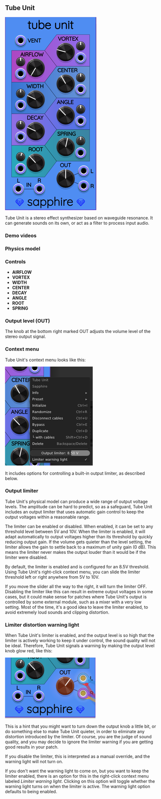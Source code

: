 ## Tube Unit

![Tube Unit](images/tubeunit.png)

Tube Unit is a stereo effect synthesizer based on waveguide resonance.
It can generate sounds on its own, or act as a filter to process input audio.

### Demo videos

### Physics model

### Controls

* **AIRFLOW**
* **VORTEX**
* **WIDTH**
* **CENTER**
* **DECAY**
* **ANGLE**
* **ROOT**
* **SPRING**

### Output level (OUT)

The knob at the bottom right marked OUT adjusts the volume level of the
stereo output signal.

### Context menu

Tube Unit's context menu looks like this:

![Tube Unit context menu](./images/tubeunit_menu.png)

It includes options for controlling a built-in output limiter,
as described below.

### Output limiter

Tube Unit's physical model can produce a wide range of output voltage levels.
The amplitude can be hard to predict, so as a safeguard,
Tube Unit includes an output limiter that uses automatic gain control
to keep the output voltages within a reasonable range.

The limiter can be enabled or disabled. When enabled,
it can be set to any threshold level between 5V and 10V.
When the limiter is enabled, it will adapt automatically
to output voltages higher than its threshold by quickly
reducing output gain. If the volume gets quieter than
the level setting, the limiter allows the gain to settle
back to a maximum of unity gain (0 dB).
This means the limiter never makes the output louder
than it would be if the limiter were disabled.

By default, the limiter is enabled and is configured
for an 8.5V threshold.
Using Tube Unit's right-click context menu, you can slide
the limiter threshold left or right anywhere from 5V to 10V.

If you move the slider all the way to the right, it will
turn the limiter OFF.
Disabling the limiter like this can result in extreme output voltages in
some cases, but it could make sense for patches where Tube Unit's output
is controlled by some external module, such as a mixer with a very low setting.
Most of the time, it's a good idea to leave the limiter enabled,
to avoid extremely loud sounds and clipping distortion.

### Limiter distortion warning light

When Tube Unit's limiter is enabled, and the output
level is so high that the limiter is actively working
to keep it under control, the sound quality will not
be ideal. Therefore, Tube Unit signals a warning by
making the output level knob glow red, like this:

![Tube Unit level warning](./images/tubeunit_level_warning.png)

This is a hint that you might want to turn down the
output knob a little bit, or do something else to
make Tube Unit quieter, in order to eliminate any
distortion introduced by the limiter.
Of course, you are the judge of sound quality, and you
may decide to ignore the limiter warning if you are
getting good results in your patch.

If you disable the limiter, this is interpreted as a
manual override, and the warning light will not turn on.

If you don't want the warning light to come on, but you
want to keep the limiter enabled, there is an option
for this in the right-click context menu labeled
*Limiter warning light*. Clicking on this option
will toggle whether the warning light turns on
when the limiter is active. The warning light option
defaults to being enabled.
